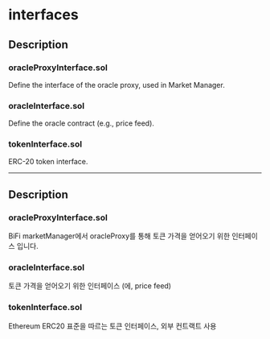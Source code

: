 # interfaces
## Description

### oracleProxyInterface.sol
Define the interface of the oracle proxy, used in Market Manager.
### oracleInterface.sol
Define the oracle contract (e.g., price feed).
### tokenInterface.sol
ERC-20 token interface.

---

## Description

### oracleProxyInterface.sol
BiFi marketManager에서 oracleProxy를 통해 토큰 가격을 얻어오기 위한 인터페이스 입니다.
### oracleInterface.sol
토큰 가격을 얻어오기 위한 인터페이스 (에, price feed)
### tokenInterface.sol
Ethereum ERC20 표준을 따르는 토큰 인터페이스, 외부 컨트랙트 사용

